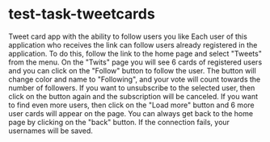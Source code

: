 # test-task-tweetcards
Tweet card app with the ability to follow users you like
Each user of this application who receives the link can follow users already registered in the application.
To do this, follow the link to the home page and select "Tweets" from the menu.
On the "Twits" page you will see 6 cards of registered users and you can click on the "Follow" button to follow the user.
The button will change color and name to "Following", and your vote will count towards the number of followers.
If you want to unsubscribe to the selected user, then click on the button again and the subscription will be canceled.
If you want to find even more users, then click on the "Load more" button and 6 more user cards will appear on the page.
You can always get back to the home page by clicking on the "back" button.
If the connection fails, your usernames will be saved.
